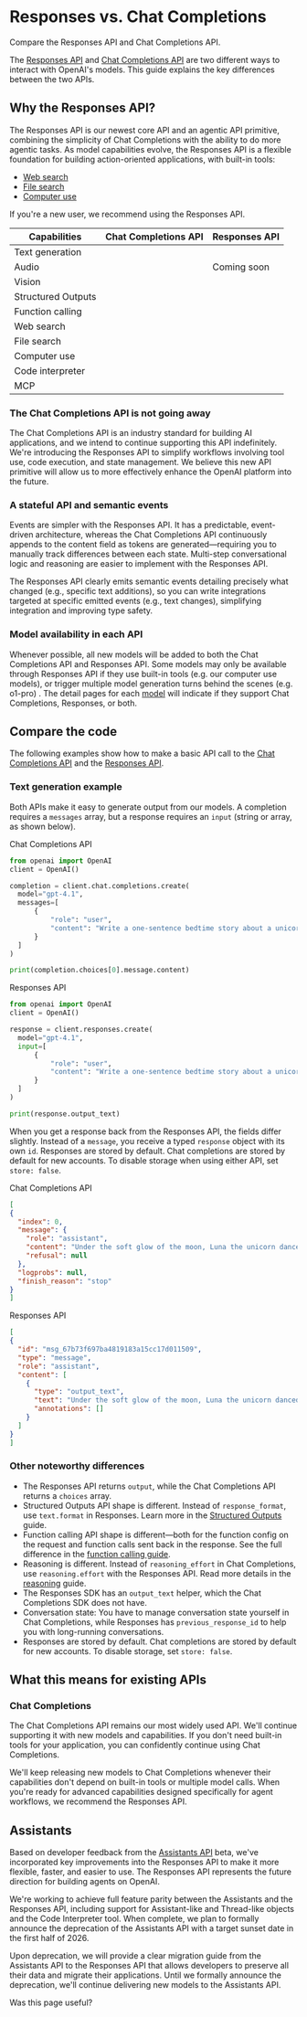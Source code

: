 Responses vs. Chat Completions
==============================

Compare the Responses API and Chat Completions API.

The [Responses API](https://platform.openai.com/docs/api-reference/responses) and [Chat Completions API](https://platform.openai.com/docs/api-reference/chat) are two different ways to interact with OpenAI's models. This guide explains the key differences between the two APIs.

Why the Responses API?
----------------------

The Responses API is our newest core API and an agentic API primitive, combining the simplicity of Chat Completions with the ability to do more agentic tasks. As model capabilities evolve, the Responses API is a flexible foundation for building action-oriented applications, with built-in tools:

*   [Web search](/docs/guides/tools-web-search)
*   [File search](/docs/guides/tools-file-search)
*   [Computer use](/docs/guides/tools-computer-use)

If you're a new user, we recommend using the Responses API.

|Capabilities|Chat Completions API|Responses API|
|---|---|---|
|Text generation|||
|Audio||Coming soon|
|Vision|||
|Structured Outputs|||
|Function calling|||
|Web search|||
|File search|||
|Computer use|||
|Code interpreter|||
|MCP|||

### The Chat Completions API is not going away

The Chat Completions API is an industry standard for building AI applications, and we intend to continue supporting this API indefinitely. We're introducing the Responses API to simplify workflows involving tool use, code execution, and state management. We believe this new API primitive will allow us to more effectively enhance the OpenAI platform into the future.

### A stateful API and semantic events

Events are simpler with the Responses API. It has a predictable, event-driven architecture, whereas the Chat Completions API continuously appends to the content field as tokens are generated—requiring you to manually track differences between each state. Multi-step conversational logic and reasoning are easier to implement with the Responses API.

The Responses API clearly emits semantic events detailing precisely what changed (e.g., specific text additions), so you can write integrations targeted at specific emitted events (e.g., text changes), simplifying integration and improving type safety.

### Model availability in each API

Whenever possible, all new models will be added to both the Chat Completions API and Responses API. Some models may only be available through Responses API if they use built-in tools (e.g. our computer use models), or trigger multiple model generation turns behind the scenes (e.g. o1-pro) . The detail pages for each [model](/docs/models) will indicate if they support Chat Completions, Responses, or both.

Compare the code
----------------

The following examples show how to make a basic API call to the [Chat Completions API](https://platform.openai.com/docs/api-reference/chat) and the [Responses API](https://platform.openai.com/docs/api-reference/responses).

### Text generation example

Both APIs make it easy to generate output from our models. A completion requires a `messages` array, but a response requires an `input` (string or array, as shown below).

Chat Completions API

```python
from openai import OpenAI
client = OpenAI()

completion = client.chat.completions.create(
  model="gpt-4.1",
  messages=[
      {
          "role": "user",
          "content": "Write a one-sentence bedtime story about a unicorn."
      }
  ]
)

print(completion.choices[0].message.content)
```

Responses API

```python
from openai import OpenAI
client = OpenAI()

response = client.responses.create(
  model="gpt-4.1",
  input=[
      {
          "role": "user",
          "content": "Write a one-sentence bedtime story about a unicorn."
      }
  ]
)

print(response.output_text)
```

When you get a response back from the Responses API, the fields differ slightly. Instead of a `message`, you receive a typed `response` object with its own `id`. Responses are stored by default. Chat completions are stored by default for new accounts. To disable storage when using either API, set `store: false`.

Chat Completions API

```json
[
{
  "index": 0,
  "message": {
    "role": "assistant",
    "content": "Under the soft glow of the moon, Luna the unicorn danced through fields of twinkling stardust, leaving trails of dreams for every child asleep.",
    "refusal": null
  },
  "logprobs": null,
  "finish_reason": "stop"
}
]
```

Responses API

```json
[
{
  "id": "msg_67b73f697ba4819183a15cc17d011509",
  "type": "message",
  "role": "assistant",
  "content": [
    {
      "type": "output_text",
      "text": "Under the soft glow of the moon, Luna the unicorn danced through fields of twinkling stardust, leaving trails of dreams for every child asleep.",
      "annotations": []
    }
  ]
}
]
```

### Other noteworthy differences

*   The Responses API returns `output`, while the Chat Completions API returns a `choices` array.
*   Structured Outputs API shape is different. Instead of `response_format`, use `text.format` in Responses. Learn more in the [Structured Outputs](/docs/guides/structured-outputs) guide.
*   Function calling API shape is different—both for the function config on the request and function calls sent back in the response. See the full difference in the [function calling guide](/docs/guides/function-calling).
*   Reasoning is different. Instead of `reasoning_effort` in Chat Completions, use `reasoning.effort` with the Responses API. Read more details in the [reasoning](/docs/guides/reasoning) guide.
*   The Responses SDK has an `output_text` helper, which the Chat Completions SDK does not have.
*   Conversation state: You have to manage conversation state yourself in Chat Completions, while Responses has `previous_response_id` to help you with long-running conversations.
*   Responses are stored by default. Chat completions are stored by default for new accounts. To disable storage, set `store: false`.

What this means for existing APIs
---------------------------------

### Chat Completions

The Chat Completions API remains our most widely used API. We'll continue supporting it with new models and capabilities. If you don't need built-in tools for your application, you can confidently continue using Chat Completions.

We'll keep releasing new models to Chat Completions whenever their capabilities don't depend on built-in tools or multiple model calls. When you're ready for advanced capabilities designed specifically for agent workflows, we recommend the Responses API.

Assistants
----------

Based on developer feedback from the [Assistants API](/docs/api-reference/assistants) beta, we've incorporated key improvements into the Responses API to make it more flexible, faster, and easier to use. The Responses API represents the future direction for building agents on OpenAI.

We're working to achieve full feature parity between the Assistants and the Responses API, including support for Assistant-like and Thread-like objects and the Code Interpreter tool. When complete, we plan to formally announce the deprecation of the Assistants API with a target sunset date in the first half of 2026.

Upon deprecation, we will provide a clear migration guide from the Assistants API to the Responses API that allows developers to preserve all their data and migrate their applications. Until we formally announce the deprecation, we'll continue delivering new models to the Assistants API.

Was this page useful?